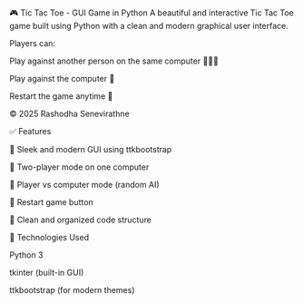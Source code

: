 🎮 Tic Tac Toe - GUI Game in Python
A beautiful and interactive Tic Tac Toe game built using Python with a clean and modern graphical user interface.


Players can:

Play against another person on the same computer 🧑‍🤝‍🧑

Play against the computer 🤖

Restart the game anytime 🔄

© 2025 Rashodha Senevirathne




✅ Features

🎨 Sleek and modern GUI using ttkbootstrap

👥 Two-player mode on one computer

🤖 Player vs computer mode (random AI)

🔁 Restart game button

🧼 Clean and organized code structure



🧰 Technologies Used

Python 3

tkinter (built-in GUI)

ttkbootstrap (for modern themes)
